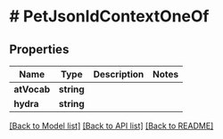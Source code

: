 # # PetJsonldContextOneOf

## Properties

Name | Type | Description | Notes
------------ | ------------- | ------------- | -------------
**atVocab** | **string** |  |
**hydra** | **string** |  |

[[Back to Model list]](../../README.md#models) [[Back to API list]](../../README.md#endpoints) [[Back to README]](../../README.md)
